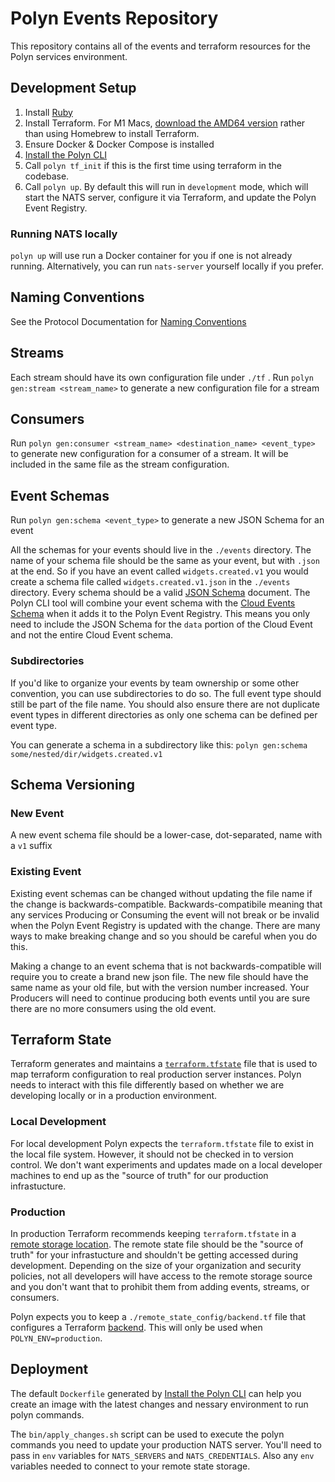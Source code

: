 # Polyn Events Repository

This repository contains all of the events and terraform resources for the Polyn services
environment.

## Development Setup

1. Install [Ruby](https://github.com/asdf-vm/asdf-ruby)
2. Install Terraform. For M1 Macs, [download the AMD64 version](https://www.terraform.io/downloads)
   rather than using Homebrew to install Terraform.
3. Ensure Docker & Docker Compose is installed
4. [Install the Polyn CLI](https://github.com/SpiffInc/polyn-cli)
5. Call `polyn tf_init` if this is the first time using terraform in the codebase.
6. Call `polyn up`. By default this will run in `development` mode, which will start the NATS
   server, configure it via Terraform, and update the Polyn Event Registry.

### Running NATS locally

`polyn up` will use run a Docker container for you if one is not already running. Alternatively, you can run `nats-server` yourself locally if you prefer.

## Naming Conventions

See the Protocol Documentation for [Naming Conventions](https://github.com/SpiffInc/polyn-protocol/blob/main/NAMING_CONVENTIONS.md)

## Streams

Each stream should have its own configuration file under `./tf` . Run `polyn gen:stream <stream_name>` to generate a new configuration file for a stream

## Consumers

Run `polyn gen:consumer <stream_name> <destination_name> <event_type>` to generate new configuration for a consumer of a stream. It will be included in the same file as the stream configuration.

## Event Schemas

Run `polyn gen:schema <event_type>` to generate a new JSON Schema for an event

All the schemas for your events should live in the `./events` directory.
The name of your schema file should be the same as your event, but with `.json` at the end.
So if you have an event called `widgets.created.v1` you would create a schema file called `widgets.created.v1.json` in the `./events` directory.
Every schema should be a valid [JSON Schema](https://json-schema.org/) document.
The Polyn CLI tool will combine your event schema with the [Cloud Events Schema](https://cloudevents.io/) when it adds it to the Polyn Event Registry.
This means you only need to include the JSON Schema for the `data` portion of the Cloud Event and not the entire Cloud Event schema.

### Subdirectories

If you'd like to organize your events by team ownership or some other convention, you can use subdirectories to do so. The full event type should still be part of the file name. You should also ensure there are not duplicate event types in different directories as only one schema can be defined per event type.

You can generate a schema in a subdirectory like this: `polyn gen:schema some/nested/dir/widgets.created.v1`

## Schema Versioning

### New Event

A new event schema file should be a lower-case, dot-separated, name with a `v1` suffix

### Existing Event

Existing event schemas can be changed without updating the file name if the change is backwards-compatible.
Backwards-compatibile meaning that any services Producing or Consuming the event will not break or be invalid when the
Polyn Event Registry is updated with the change. There are many ways to make breaking change and so you should be
careful when you do this.

Making a change to an event schema that is not backwards-compatible will require you to create a brand new
json file. The new file should have the same name as your old file, but with the version number increased. Your
Producers will need to continue producing both events until you are sure there are no more consumers using the
old event.

## Terraform State

Terraform generates and maintains a [`terraform.tfstate`](https://www.terraform.io/language/state) file that is used to map terraform configuration to real production server instances. Polyn needs to interact with this file differently based on whether we are developing locally or in a production environment.

### Local Development

For local development Polyn expects the `terraform.tfstate` file to exist in the local file system. However, it should not be checked in to version control. We don't want experiments and updates made on a local developer machines to end up as the "source of truth" for our production infrastucture.

### Production

In production Terraform recommends keeping `terraform.tfstate` in a [remote storage location](https://www.terraform.io/language/state). The remote state file should be the "source of truth" for your infrastucture and shouldn't be getting accessed during development. Depending on the size of your organization and security policies, not all developers will have access to the remote storage source and you don't want that to prohibit them from adding events, streams, or consumers.

Polyn expects you to keep a `./remote_state_config/backend.tf` file that configures a Terraform [backend](https://www.terraform.io/language/settings/backends/configuration). This will only be used when `POLYN_ENV=production`.

## Deployment

The default `Dockerfile` generated by [Install the Polyn CLI](https://github.com/SpiffInc/polyn-cli) can help you create an image with the latest changes and nessary environment to run polyn commands.

The `bin/apply_changes.sh` script can be used to execute the polyn commands you need to update your production NATS server. You'll need to pass in `env` variables for `NATS_SERVERS` and `NATS_CREDENTIALS`. Also any `env` variables needed to connect to your remote state storage.